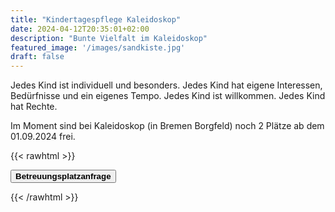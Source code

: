 ```yaml
---
title: "Kindertagespflege Kaleidoskop"
date: 2024-04-12T20:35:01+02:00
description: "Bunte Vielfalt im Kaleidoskop"
featured_image: '/images/sandkiste.jpg'
draft: false
---
```


Jedes Kind ist individuell und besonders. Jedes Kind hat eigene Interessen, Bedürfnisse und ein eigenes Tempo. Jedes Kind ist willkommen. Jedes Kind hat Rechte.

Im Moment sind bei Kaleidoskop (in Bremen Borgfeld) noch 2 Plätze ab dem 01.09.2024 frei. 

{{< rawhtml >}}

<a href="mailto:info@kinder-kaleidoskop.de?subject=Betreuungsplatzanfrage bei Kaleidoskop">
<button class="ba bg-light-gray br2 f3 hover-bg-moon-gray link mt2 ph2 pv1"><strong>Betreuungsplatzanfrage</strong></button>
</a>

{{< /rawhtml >}}
